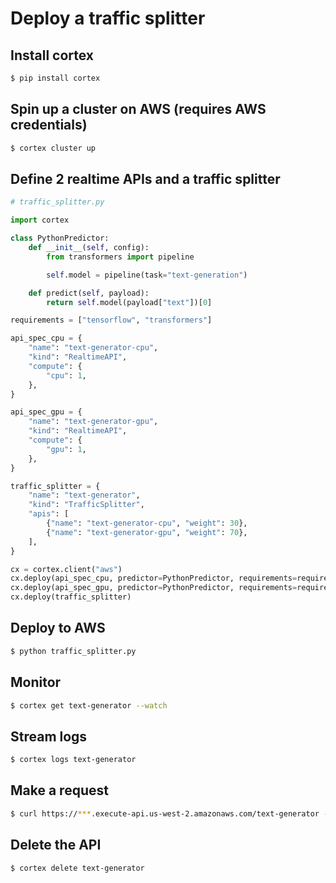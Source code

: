 # Deploy a traffic splitter

## Install cortex

```bash
$ pip install cortex
```

## Spin up a cluster on AWS (requires AWS credentials)

```bash
$ cortex cluster up
```

## Define 2 realtime APIs and a traffic splitter

```python
# traffic_splitter.py

import cortex

class PythonPredictor:
    def __init__(self, config):
        from transformers import pipeline

        self.model = pipeline(task="text-generation")

    def predict(self, payload):
        return self.model(payload["text"])[0]

requirements = ["tensorflow", "transformers"]

api_spec_cpu = {
    "name": "text-generator-cpu",
    "kind": "RealtimeAPI",
    "compute": {
        "cpu": 1,
    },
}

api_spec_gpu = {
    "name": "text-generator-gpu",
    "kind": "RealtimeAPI",
    "compute": {
        "gpu": 1,
    },
}

traffic_splitter = {
    "name": "text-generator",
    "kind": "TrafficSplitter",
    "apis": [
        {"name": "text-generator-cpu", "weight": 30},
        {"name": "text-generator-gpu", "weight": 70},
    ],
}

cx = cortex.client("aws")
cx.deploy(api_spec_cpu, predictor=PythonPredictor, requirements=requirements)
cx.deploy(api_spec_gpu, predictor=PythonPredictor, requirements=requirements)
cx.deploy(traffic_splitter)
```

## Deploy to AWS

```bash
$ python traffic_splitter.py
```

## Monitor

```bash
$ cortex get text-generator --watch
```

## Stream logs

```bash
$ cortex logs text-generator
```

## Make a request

```bash
$ curl https://***.execute-api.us-west-2.amazonaws.com/text-generator -X POST -H "Content-Type: application/json" -d '{"text": "hello world"}'
```

## Delete the API

```bash
$ cortex delete text-generator
```
